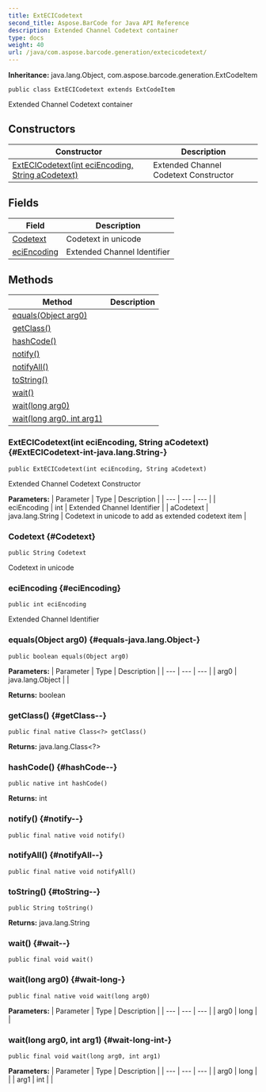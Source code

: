 ```yaml
---
title: ExtECICodetext
second_title: Aspose.BarCode for Java API Reference
description: Extended Channel Codetext container
type: docs
weight: 40
url: /java/com.aspose.barcode.generation/extecicodetext/
---
```

**Inheritance:**
java.lang.Object, com.aspose.barcode.generation.ExtCodeItem
```
public class ExtECICodetext extends ExtCodeItem
```

Extended Channel Codetext container
## Constructors

| Constructor | Description |
| --- | --- |
| [ExtECICodetext(int eciEncoding, String aCodetext)](#ExtECICodetext-int-java.lang.String-) | Extended Channel Codetext Constructor |
## Fields

| Field | Description |
| --- | --- |
| [Codetext](#Codetext) | Codetext in unicode |
| [eciEncoding](#eciEncoding) | Extended Channel Identifier |
## Methods

| Method | Description |
| --- | --- |
| [equals(Object arg0)](#equals-java.lang.Object-) |  |
| [getClass()](#getClass--) |  |
| [hashCode()](#hashCode--) |  |
| [notify()](#notify--) |  |
| [notifyAll()](#notifyAll--) |  |
| [toString()](#toString--) |  |
| [wait()](#wait--) |  |
| [wait(long arg0)](#wait-long-) |  |
| [wait(long arg0, int arg1)](#wait-long-int-) |  |
### ExtECICodetext(int eciEncoding, String aCodetext) {#ExtECICodetext-int-java.lang.String-}
```
public ExtECICodetext(int eciEncoding, String aCodetext)
```


Extended Channel Codetext Constructor

**Parameters:**
| Parameter | Type | Description |
| --- | --- | --- |
| eciEncoding | int | Extended Channel Identifier |
| aCodetext | java.lang.String | Codetext in unicode to add as extended codetext item |

### Codetext {#Codetext}
```
public String Codetext
```


Codetext in unicode

### eciEncoding {#eciEncoding}
```
public int eciEncoding
```


Extended Channel Identifier

### equals(Object arg0) {#equals-java.lang.Object-}
```
public boolean equals(Object arg0)
```




**Parameters:**
| Parameter | Type | Description |
| --- | --- | --- |
| arg0 | java.lang.Object |  |

**Returns:**
boolean
### getClass() {#getClass--}
```
public final native Class<?> getClass()
```




**Returns:**
java.lang.Class<?>
### hashCode() {#hashCode--}
```
public native int hashCode()
```




**Returns:**
int
### notify() {#notify--}
```
public final native void notify()
```




### notifyAll() {#notifyAll--}
```
public final native void notifyAll()
```




### toString() {#toString--}
```
public String toString()
```




**Returns:**
java.lang.String
### wait() {#wait--}
```
public final void wait()
```




### wait(long arg0) {#wait-long-}
```
public final native void wait(long arg0)
```




**Parameters:**
| Parameter | Type | Description |
| --- | --- | --- |
| arg0 | long |  |

### wait(long arg0, int arg1) {#wait-long-int-}
```
public final void wait(long arg0, int arg1)
```




**Parameters:**
| Parameter | Type | Description |
| --- | --- | --- |
| arg0 | long |  |
| arg1 | int |  |

